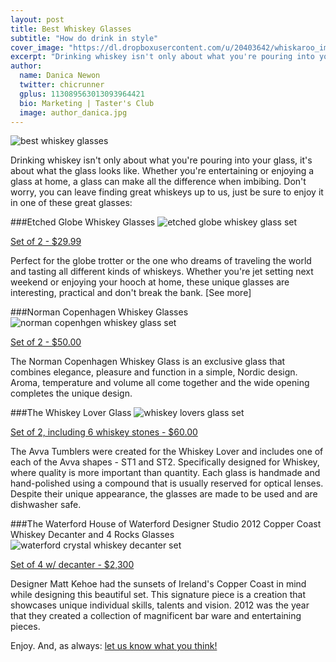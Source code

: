 ```yaml
---
layout: post
title: Best Whiskey Glasses
subtitle: "How do drink in style"
cover_image: "https://dl.dropboxusercontent.com/u/20403642/whiskaroo_images/whiskaroo_header_images/12.jpg"
excerpt: "Drinking whiskey isn't only about what you're pouring into your glass, it's about what the glass looks like. Whether you're entertaining or enjoying a glass at home..."
author:
  name: Danica Newon
  twitter: chicrunner
  gplus: 113089563013093964421 
  bio: Marketing | Taster's Club
  image: author_danica.jpg
---
```

![best whiskey glasses](https://dl.dropboxusercontent.com/u/20403642/whiskaroo_images/whisky-glasses.jpg)

Drinking whiskey isn't only about what you're pouring into your glass, it's about what the glass looks like. Whether you're entertaining or enjoying a glass at home, a glass can make all the difference when imbibing. Don't worry, you can leave finding great whiskeys up to us, just be sure to enjoy it in one of these great glasses:

###Etched Globe Whiskey Glasses
![etched globe whiskey glass set](https://dl.dropboxusercontent.com/u/20403642/whiskaroo_images/etched-globe-whiskey-glass-set.jpg)

<a style='margin-top: -15px;' href="http://www.wineenthusiast.com/etched-globe-whiskey-glasses-%28set-of-2%29.asp">Set of 2 - $29.99</a>

Perfect for the globe trotter or the one who dreams of traveling the world and tasting all different kinds of whiskeys. Whether you're jet setting next weekend or enjoying your hooch at home, these unique glasses are interesting, practical and don't break the bank. 
[See more]

###Norman Copenhagen Whiskey Glasses
![norman copenhgen whiskey glass set](https://dl.dropboxusercontent.com/u/20403642/whiskaroo_images/norman-Copenhagen-whiskey-glasses-set.jpg)

<a href='http://www.normann-copenhagen.com/Products/Whiskey-Glass?v=120910'>Set of 2 - $50.00</a>

The Norman Copenhagen Whiskey Glass is an exclusive glass that combines elegance, pleasure and function in a simple, Nordic design. Aroma, temperature and volume all come together and the wide opening completes the unique design. 

###The Whiskey Lover Glass 
![whiskey lovers glass set](https://dl.dropboxusercontent.com/u/20403642/whiskaroo_images/whiskey-lovers-glasses-set.jpg)

<a href='https://www.teroforma.com/shop/the-perfect-gift/gifts-for-him/whisky-stones-whisky-lover-set.html'>Set of 2, including 6 whiskey stones - $60.00</a>

The Avva Tumblers were created for the Whiskey Lover and includes one of each of the Avva shapes - ST1 and ST2. Specifically designed for Whiskey, where quality is more important than quantity. Each glass is handmade and hand-polished using a compound that is usually reserved for optical lenses. Despite their unique appearance, the glasses are made to be used and are dishwasher safe.

###The Waterford House of Waterford Designer Studio 2012 Copper Coast Whiskey Decanter and 4 Rocks Glasses
![waterford crystal whiskey decanter set](https://dl.dropboxusercontent.com/u/20403642/whiskaroo_images/waterford-crystal-whiskey-decanter-set.jpg)

<a href='http://www.crystalclassics.com/waterford/designers/159432.htm?gclid=CMCdp-aOjLwCFRKRfgod2GoAAg'>Set of 4 w/ decanter - $2,300</a>

Designer Matt Kehoe had the sunsets of Ireland's Copper Coast in mind while designing this beautiful set. This signature piece is a creation that showcases unique individual skills, talents and vision. 2012 was the year that they created a collection of magnificent bar ware and entertaining pieces.

Enjoy. And, as always: <a href="mailto:info@tastersclub.com?subject=Feedback!">let us know what you think!</a>